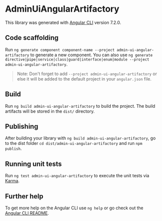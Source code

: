 # AdminUiAngularArtifactory

This library was generated with [Angular CLI](https://github.com/angular/angular-cli) version 7.2.0.

## Code scaffolding

Run `ng generate component component-name --project admin-ui-angular-artifactory` to generate a new component. You can also use `ng generate directive|pipe|service|class|guard|interface|enum|module --project admin-ui-angular-artifactory`.
> Note: Don't forget to add `--project admin-ui-angular-artifactory` or else it will be added to the default project in your `angular.json` file. 

## Build

Run `ng build admin-ui-angular-artifactory` to build the project. The build artifacts will be stored in the `dist/` directory.

## Publishing

After building your library with `ng build admin-ui-angular-artifactory`, go to the dist folder `cd dist/admin-ui-angular-artifactory` and run `npm publish`.

## Running unit tests

Run `ng test admin-ui-angular-artifactory` to execute the unit tests via [Karma](https://karma-runner.github.io).

## Further help

To get more help on the Angular CLI use `ng help` or go check out the [Angular CLI README](https://github.com/angular/angular-cli/blob/master/README.md).
